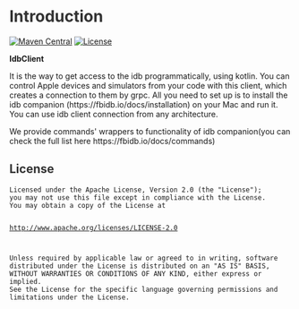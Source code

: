 <h1 id="introduction" style="color:#333;">Introduction</h1>
<p><a href="https://search.maven.org/search?q=g:%22io.github.sergkhram%22%20AND%20a:%22idbclient%22"><img src="https://img.shields.io/maven-central/v/io.github.sergkhram/idbclient.svg?label=Maven%20Central" alt="Maven Central" /></a>
<a href="https://opensource.org/licenses/Apache-2.0"><img src="https://img.shields.io/badge/License-Apache%202.0-purple.svg" alt="License" /></a></p>

<p><strong>IdbClient</strong></p>
<p>It is the way to get access to the idb programmatically, using kotlin. You can control Apple devices and simulators from
your code with this client, which creates a connection to them by grpc. All you need to set up is to install the idb companion
(https://fbidb.io/docs/installation) on your Mac and run it. You can use idb client connection from any architecture.</p>

<p>We provide commands' wrappers to functionality of idb companion(you can check the full list here https://fbidb.io/docs/commands)</p>

<h2 id="license" style="color:#333;">License</h2>

<div class="language-plaintext highlighter-rouge"><div class="highlight"><pre class="highlight"><code>Licensed under the Apache License, Version 2.0 (the "License");
you may not use this file except in compliance with the License.
You may obtain a copy of the License at

   http://www.apache.org/licenses/LICENSE-2.0

Unless required by applicable law or agreed to in writing, software
distributed under the License is distributed on an "AS IS" BASIS,
WITHOUT WARRANTIES OR CONDITIONS OF ANY KIND, either express or implied.
See the License for the specific language governing permissions and
limitations under the License.
</code></pre></div></div>
